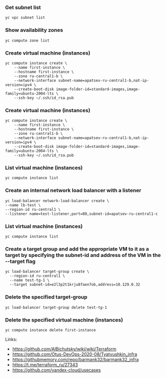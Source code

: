 ### Get subnet list
```
yc vpc subnet list
```

### Show availability zones
```
yc compute zone list
```

### Create virtual machine (instances)
```
yc compute instance create \
    --name first-instance \
    --hostname first-instance \
    --zone ru-central1-b \
    --network-interface subnet-name=apatsev-ru-central1-b,nat-ip-version=ipv4 \
    --create-boot-disk image-folder-id=standard-images,image-family=ubuntu-2004-lts \
    --ssh-key ~/.ssh/id_rsa.pub
```

### Create virtual machine (instances)
```
yc compute instance create \
    --name first-instance \
    --hostname first-instance \
    --zone ru-central1-b \
    --network-interface subnet-name=apatsev-ru-central1-b,nat-ip-version=ipv4 \
    --create-boot-disk image-folder-id=standard-images,image-family=ubuntu-2004-lts \
    --ssh-key ~/.ssh/id_rsa.pub
```

### List virtual machine (instances)
```
yc compute instance list
```

### Create an internal network load balancer with a listener
```
yc load-balancer network-load-balancer create \
--name lb-test \
--region-id ru-central1 \
--listener name=test-listener,port=80,subnet-id=apatsev-ru-central1-c
```

### List virtual machine (instances)
```
yc compute instance list
```

### Create a target group and add the appropriate VM to it as a target by specifying the subnet-id and address of the VM in the --target flag
```
yc load-balancer target-group create \
  --region-id ru-central1 \
  --name test-tg-1 \
  --target subnet-id=e2l3p2t1krju8faen7ob,address=10.129.0.32
```

### Delete the specified target-group
```
yc load-balancer target-group delete test-tg-1
```

### Delete the specified virtual machine (instances)
```
yc compute instance delete first-instance
```

Links:
 - https://github.com/AlBichutsky/wiki/wiki/Terraform
 - https://github.com/Otus-DevOps-2020-08/Tyatyushkin_infra
 - https://githubmemory.com/repo/barmank32/barmank32_infra
 - https://t.me/terraform_ru/27343
 - https://github.com/yandex-cloud/usecases
 